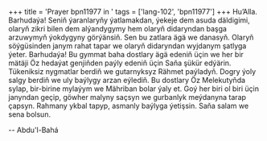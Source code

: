 +++
title = 'Prayer bpn11977 in '
tags = ['lang-102', 'bpn11977']
+++
Hu’Alla.
    Barhudaýa! Seniň ýaranlaryňy ýatlamakdan, ýekeje dem asuda däldigimi, olaryň zikri bilen dem alýandygymy hem olaryň didaryndan başga arzuwymyň ýokdygyny görýänsiň. Sen bu zatlara ägä we danasyň. Olaryň söýgüsinden janym rahat tapar we olaryň didaryndan wyjdanym şatlyga ýeter.
    Barhudaýa! Bu gymmat baha dostlary ägä edeniň üçin we her bir mätäji Öz hedaýat genjiňden paýly edeniň üçin Saňa şükür edýärin. Tükeniksiz nygmatlar berdiň we gutarnyksyz Rähmet paýladyň. Dogry ýoly salgy berdiň we uly baýlygy arzan eýlediň.
    Bu dostlary Öz Melekutyňda sylap, bir-birine mylaýym we Mähriban bolar ýaly et. Goý her biri ol biri üçin janyndan geçip, göwher malyny saçsyn we gurbanlyk meýdanyna tarap çapsyn. Rahmany ykbal tapyp, asmanly baýlyga ýetişsin. Saňa salam we sena bolsun.

-- Abdu'l-Bahá

